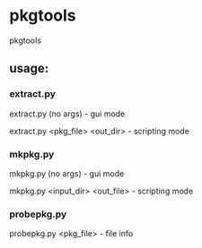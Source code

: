 # pkgtools
pkgtools
## usage:

### extract.py

extract.py (no args) - gui mode

extract.py <pkg_file> <out_dir> - scripting mode

### mkpkg.py

mkpkg.py (no args) - gui mode

mkpkg.py <input_dir> <out_file> - scripting mode

### probepkg.py

probepkg.py <pkg_file> - file info